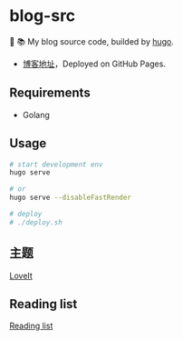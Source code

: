 # blog-src

:see_no_evil: :books:  My blog source code, builded by [hugo](https://github.com/gohugoio/hugo).

- [博客地址](https://shipengqi.github.io)，Deployed on GitHub Pages.

## Requirements
- Golang

## Usage
```bash
# start development env
hugo serve

# or 
hugo serve --disableFastRender

# deploy
# ./deploy.sh
```

## 主题
[LoveIt](https://github.com/dillonzq/LoveIt)

## Reading list
[Reading list](./SUMMARY.md)